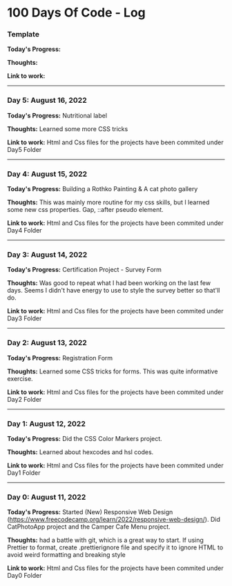 # 100 Days Of Code - Log

### Template

**Today's Progress:**

**Thoughts:**

**Link to work:**[]()

---

### Day 5: August 16, 2022

**Today's Progress:** Nutritional label

**Thoughts:** Learned some more CSS tricks

**Link to work:** Html and Css files for the projects have been commited under Day5 Folder

---

### Day 4: August 15, 2022

**Today's Progress:** Building a Rothko Painting & A cat photo gallery

**Thoughts:** This was mainly more routine for my css skills, but I learned some new css properties. Gap, ::after pseudo element.

**Link to work:** Html and Css files for the projects have been commited under Day4 Folder

---

### Day 3: August 14, 2022

**Today's Progress:** Certification Project - Survey Form

**Thoughts:** Was good to repeat what I had been working on the last few days. Seems I didn't have energy to use to style the survey better so that'll do.

**Link to work:** Html and Css files for the projects have been commited under Day3 Folder

---

### Day 2: August 13, 2022

**Today's Progress:** Registration Form

**Thoughts:** Learned some CSS tricks for forms. This was quite informative exercise.

**Link to work:** Html and Css files for the projects have been commited under Day2 Folder

---

### Day 1: August 12, 2022

**Today's Progress:** Did the CSS Color Markers project.

**Thoughts:** Learned about hexcodes and hsl codes.

**Link to work:** Html and Css files for the projects have been commited under Day1 Folder

---

### Day 0: August 11, 2022

**Today's Progress:** Started (New) Responsive Web Design (https://www.freecodecamp.org/learn/2022/responsive-web-design/). Did CatPhotoApp project and the Camper Cafe Menu project.

**Thoughts:** had a battle with git, which is a great way to start. If using Prettier to format, create .prettierignore file and specify it to ignore HTML to avoid weird formatting and breaking style

**Link to work:** Html and Css files for the projects have been commited under Day0 Folder
